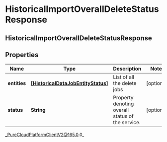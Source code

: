 # HistoricalImportOverallDeleteStatusResponse

## HistoricalImportOverallDeleteStatusResponse

## Properties

|Name | Type | Description | Notes|
|------------ | ------------- | ------------- | -------------|
| **entities** | [**[HistoricalDataJobEntityStatus]**]([HistoricalDataJobEntityStatus]) | List of all the delete jobs | [optional] |
| **status** | **String** | Property denoting overall status of the service. | [optional] |



_PureCloudPlatformClientV2@165.0.0_
